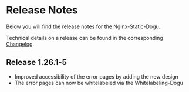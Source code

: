 # Release Notes

Below you will find the release notes for the Nginx-Static-Dogu.

Technical details on a release can be found in the corresponding [Changelog](https://docs.cloudogu.com/de/docs/dogus/nginx-static/CHANGELOG/).

## Release 1.26.1-5

* Improved accessibility of the error pages by adding the new design
* The error pages can now be whitelabeled via the Whitelabeling-Dogu
